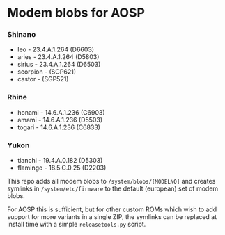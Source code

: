 # Modem blobs for AOSP

### Shinano
* leo      - 23.4.A.1.264 (D6603)
* aries    - 23.4.A.1.264 (D5803)
* sirius   - 23.4.A.1.264 (D6503)
* scorpion - (SGP621)
* castor   - (SGP521)

### Rhine
* honami   - 14.6.A.1.236 (C6903)
* amami    - 14.6.A.1.236 (D5503)
* togari   - 14.6.A.1.236 (C6833)

### Yukon
* tianchi  - 19.4.A.0.182 (D5303)
* flamingo - 18.5.C.0.25  (D2203)

This repo adds all modem blobs to `/system/blobs/[MODELNO]` and creates symlinks
in `/system/etc/firmware` to the default (european) set of modem blobs.

For AOSP this is sufficient, but for other custom ROMs which wish to add support
for more variants in a single ZIP, the symlinks can be replaced at install time
with a simple `releasetools.py` script.

